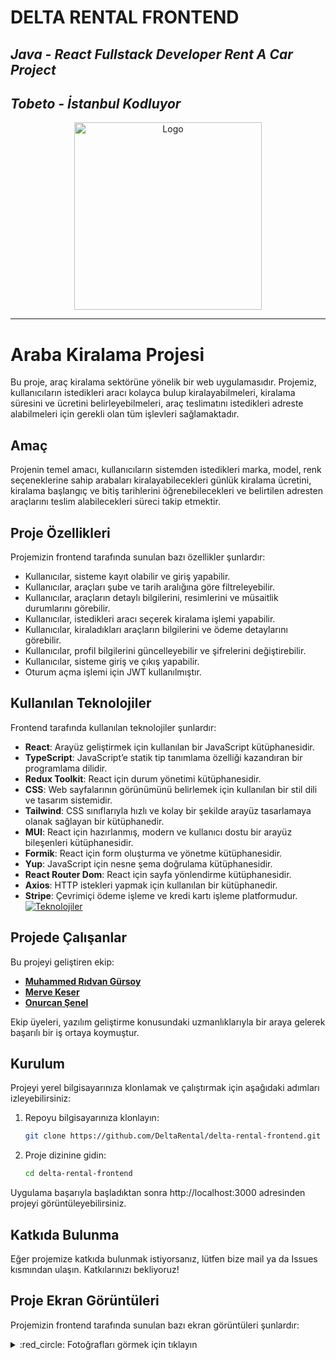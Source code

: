 # DELTA RENTAL FRONTEND
## *Java - React Fullstack Developer Rent A Car Project*
## *Tobeto - İstanbul Kodluyor* 
<!-- ![Logo](http://res.cloudinary.com/dxav6uhnu/image/upload/v1709388157/pcyuu3lgcvm96ks2p5c0.png) -->
<p align="center">
  <img src="http://res.cloudinary.com/dxav6uhnu/image/upload/v1709388157/pcyuu3lgcvm96ks2p5c0.png" alt="Logo" width="300" height="300">
</p>

************************************************************

# Araba Kiralama Projesi

Bu proje, araç kiralama sektörüne yönelik bir web uygulamasıdır. Projemiz, kullanıcıların istedikleri aracı kolayca bulup kiralayabilmeleri, kiralama süresini ve ücretini belirleyebilmeleri, araç teslimatını istedikleri adreste alabilmeleri için gerekli olan tüm işlevleri sağlamaktadır.
## Amaç

Projenin temel amacı, kullanıcıların sistemden istedikleri marka, model, renk seçeneklerine sahip arabaları kiralayabilecekleri günlük kiralama ücretini, kiralama başlangıç ve bitiş tarihlerini öğrenebilecekleri ve belirtilen adresten araçlarını teslim alabilecekleri süreci takip etmektir.
## Proje Özellikleri
Projemizin frontend tarafında sunulan bazı özellikler şunlardır:

* Kullanıcılar, sisteme kayıt olabilir ve giriş yapabilir.
* Kullanıcılar, araçları şube ve tarih aralığına göre filtreleyebilir.
* Kullanıcılar, araçların detaylı bilgilerini, resimlerini ve müsaitlik durumlarını görebilir.
* Kullanıcılar, istedikleri aracı seçerek kiralama işlemi yapabilir.
* Kullanıcılar, kiraladıkları araçların bilgilerini ve ödeme detaylarını görebilir.
* Kullanıcılar, profil bilgilerini güncelleyebilir ve şifrelerini değiştirebilir.
* Kullanıcılar, sisteme giriş ve çıkış yapabilir.
* Oturum açma işlemi için JWT kullanılmıştır.
## Kullanılan Teknolojiler
Frontend tarafında kullanılan teknolojiler şunlardır:

* **React**: Arayüz geliştirmek için kullanılan bir JavaScript kütüphanesidir.
* **TypeScript**: JavaScript’e statik tip tanımlama özelliği kazandıran bir programlama dilidir.
* **Redux Toolkit**: React için durum yönetimi kütüphanesidir.
* **CSS**: Web sayfalarının görünümünü belirlemek için kullanılan bir stil dili ve tasarım sistemidir.
* **Tailwind**: CSS sınıflarıyla hızlı ve kolay bir şekilde arayüz tasarlamaya olanak sağlayan bir kütüphanedir.
* **MUI**: React için hazırlanmış, modern ve kullanıcı dostu bir arayüz bileşenleri kütüphanesidir.
* **Formik**: React için form oluşturma ve yönetme kütüphanesidir.
* **Yup**: JavaScript için nesne şema doğrulama kütüphanesidir.
* **React Router Dom**: React için sayfa yönlendirme kütüphanesidir.
* **Axios**: HTTP istekleri yapmak için kullanılan bir kütüphanedir.
* **Stripe**: Çevrimiçi ödeme işleme ve kredi kartı işleme platformudur.
[![Teknolojiler](https://skillicons.dev/icons?i=react,typescript,redux,css,tailwind,mui)](https://skillicons.dev)
## Projede Çalışanlar

Bu projeyi geliştiren ekip:

- <a href = "https://github.com/rdvngrsy">**Muhammed Rıdvan Gürsoy** </a>
- <a href = "https://github.com/mervekeser">**Merve Keser** </a>
- <a href = "https://github.com/onursenel">**Onurcan Şenel** </a>

Ekip üyeleri, yazılım geliştirme konusundaki uzmanlıklarıyla bir araya gelerek başarılı bir iş ortaya koymuştur.



## Kurulum

Projeyi yerel bilgisayarınıza klonlamak ve çalıştırmak için aşağıdaki adımları izleyebilirsiniz:

1. Repoyu bilgisayarınıza klonlayın:

    ```bash
    git clone https://github.com/DeltaRental/delta-rental-frontend.git
    ```

2. Proje dizinine gidin:

    ```bash
    cd delta-rental-frontend
    ```

Uygulama başarıyla başladıktan sonra http://localhost:3000 adresinden projeyi görüntüleyebilirsiniz.

## Katkıda Bulunma

Eğer projemize katkıda bulunmak istiyorsanız, lütfen bize mail ya da Issues kısmından ulaşın. Katkılarınızı bekliyoruz!

## Proje Ekran Görüntüleri
Projemizin frontend tarafında sunulan bazı ekran görüntüleri şunlardır:



<details>
 <summary> :red_circle:  Fotoğrafları görmek için tıklayın</summary>
  <img src="https://github.com/DeltaRental/delta-rental-frontend/assets/58063753/0d2a60b1-8db6-4a2e-96f7-a3d62bf759bb" alt="Fotoğraf 1">
  <img src="https://github.com/DeltaRental/delta-rental-frontend/assets/58063753/bf38c149-2ccd-4d47-9dd3-c76f256a8e90" alt="Fotoğraf 2" >
  <img src="https://github.com/DeltaRental/delta-rental-frontend/assets/58063753/5de0610e-bf0b-44c3-b8d9-ba418a2ce001" alt="Fotoğraf 3" >
  <img src="https://github.com/DeltaRental/delta-rental-frontend/assets/58063753/7f50f795-9a90-4845-9c11-057fe3344c6e" alt="Fotoğraf 4" >
  <img src="https://github.com/DeltaRental/delta-rental-frontend/assets/58063753/d605bad8-733c-433c-9d42-68726165d212" alt="Fotoğraf 5" >
  <img src="https://github.com/DeltaRental/delta-rental-frontend/assets/58063753/0992e841-e75c-4ade-8dff-4a38e46a0473" alt="Fotoğraf 6" >
  <img src="https://github.com/DeltaRental/delta-rental-frontend/assets/58063753/44d99f81-39a4-49fc-a14b-c4be608126c3" alt="Fotoğraf 7" >
  <img src="https://github.com/DeltaRental/delta-rental-frontend/assets/58063753/70e513bc-0766-48c2-b533-3aad781ad21c" alt="Fotoğraf 8" >
  <img src="https://github.com/DeltaRental/delta-rental-frontend/assets/58063753/6e07477b-fc31-436f-8829-95db1dd39eed" alt="Fotoğraf 9" >
  <img src="https://github.com/DeltaRental/delta-rental-frontend/assets/58063753/f3b53a26-29cd-4902-be98-34f3422d05f7" alt="Fotoğraf 10" >
  <img src="https://github.com/DeltaRental/delta-rental-frontend/assets/58063753/4612c560-0861-4df9-b5ca-7450e33282bf" alt="Fotoğraf 11" >
  <img src="https://github.com/DeltaRental/delta-rental-frontend/assets/58063753/6afb5b3f-248b-42b1-b8dc-ab32cc7ab07d" alt="Fotoğraf 12" >
</details>


